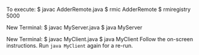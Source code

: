 To execute:
$ javac AdderRemote.java
$ rmic AdderRemote
$ rmiregistry 5000  

New Terminal:
$ javac MyServer.java
$ java MyServer  

New Terminal:
$ javac MyClient.java
$ java MyClient
Follow the on-screen instructions. Run `java MyClient` again for a re-run.